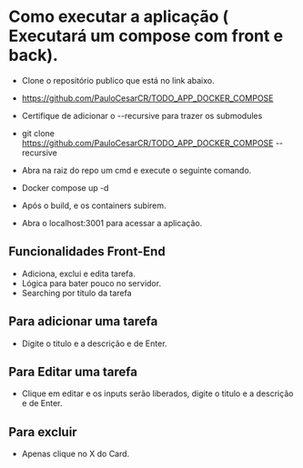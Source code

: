 # Como executar a aplicação ( Executará um compose com front e back).

- Clone o repositório publico que está no link abaixo.

- https://github.com/PauloCesarCR/TODO_APP_DOCKER_COMPOSE

- Certifique de adicionar o --recursive para trazer os submodules

- git clone https://github.com/PauloCesarCR/TODO_APP_DOCKER_COMPOSE -- recursive

- Abra na raiz do repo um cmd e execute o seguinte comando.

- Docker compose up -d

- Após o build, e os containers subirem.

- Abra o localhost:3001 para acessar a aplicação.

## Funcionalidades Front-End

- Adiciona, exclui e edita tarefa.
- Lógica para bater pouco no servidor.
- Searching por titulo da tarefa

## Para adicionar uma tarefa

- Digite o titulo e a descrição e de Enter.

## Para Editar uma tarefa

- Clique em editar e os inputs serão liberados, digite o titulo e a descrição e de Enter.

## Para excluir

- Apenas clique no X do Card.
